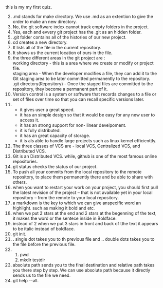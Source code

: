 this is my my first quiz.  

2) .md stands for make directory. We use .md as an extention to give the order to make an new directory.  
3)  No, the git software index cannot track empty folders in the project.  
4)  Yes, each and evvery git project has the .git as an hidden folder.   
5)  .git folder contains all of the histories of our new project.     
6)  cd creates a new directory.    
7)  It lists all of the file in the current repository.   
8)  It shows us the current location of ours in the file.  
9)  the three different areas in the git project are :  
   working directory - this is a area where we create or modify or project file.  
   staging area - When the developer modifies a file, they can add it to the Git staging area to be later committed permanently to the repository.  
   .git directory(Repository) - Once the staged files are committed to the repository, they become a permanent part of it.   
10) Version control is a system or software that records changes to a file or set of files over time so that you can recall specific versions later.  
11) - it gives user a great speed.   
    - it has an simple design so that it would be easy for any new user to access it.        
    - it has an strong support for non- linear develpoment.    
    - it is fully distributed.  
    - it has an great capacity of storage.  
    - it is als able to handle large projects such as linux kernel efficienttly.  
12) The three classes of VCS are - local VCS, Centralized VCS, and Distributed VCS.  
13) Git is an Distributed VCS. while, github is one of the most famous online repositories.  
14) git status checks the status of our project.  
15) To push all your commits from the local repository to the remote repository, to place them permanently there and be able to share with others.
16) when you want to restart your work on your project, you should first pull the latest revision of the project – that is not available yet in your local repository – from the remote to your local repository.  
17) a markdown is the key to which we can give anspecific word an highlight. such as making it bold and etc.  
18) when we put 2 stars at the end and 2 stars at the begenning of the text, it makes the word or the sentece inside in Boldface.  
19) instead of 2 when we put 3 stars in front and back of tthe text it appears to be italic instead of boldface.  
20) git init.  
21) . single dot takes you to th previous file and .. double dots takes you to the file before the previous file.   
22) 1. pwd  
    2. mkdir testdir  
23) absolute path sends you to the final destination and relative path takes you there step by step. We can use absolute path because it directly sends us to the file we need.  
24) git help --all.  
